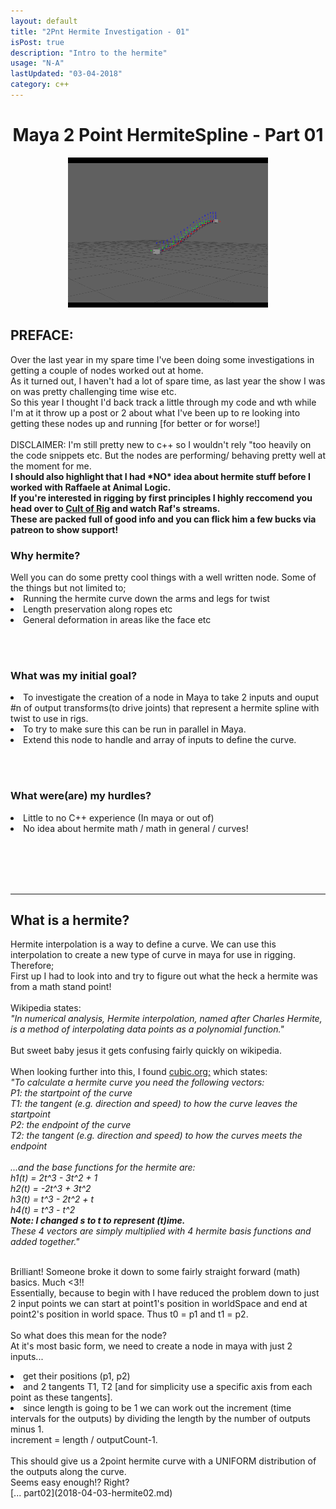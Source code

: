 ```yaml
---
layout: default
title: "2Pnt Hermite Investigation - 01"
isPost: true
description: "Intro to the hermite"
usage: "N-A"
lastUpdated: "03-04-2018"
category: c++
---
```

<center><h1>Maya 2 Point HermiteSpline - Part 01</h1></center>
<center><img src="/assets/examples/hermiteTest.gif" alt="hermiteTest"></center>
<p>
<h2>PREFACE:</h2>
Over the last year in my spare time I've been doing some investigations in getting a couple of nodes worked
out at home.<br>
As it turned out, I haven't had a lot of spare time, as last year the show I was on was pretty challenging
time wise etc.
<br>So this year I thought I'd back track a little through my code and wth while I'm at it throw up a post or 2 about
what I've been up to re looking into getting these nodes up and running [for better or for worse!]<br>
<br>
DISCLAIMER: I'm still pretty new to c++ so I wouldn't rely "too heavily on the code snippets etc. But the nodes are performing/
behaving pretty well at the moment for me.
<br><b>
I should also highlight that I had *NO* idea about hermite stuff before I worked with Raffaele
at Animal Logic.
<br>
If you're interested in rigging by first principles I highly reccomend you head over to <a href="http://www.cultofrig.com/">
Cult of Rig</a> and watch Raf's streams.
<br>
These are packed full of good info and you can flick him a few bucks via patreon to show support!
<br></b>

<h3>Why hermite?</h3>
Well you can do some pretty cool things with a well written node. Some of the things but not limited to;
<li> Running the hermite curve down the arms and legs for twist
<li> Length preservation along ropes etc
<li> General deformation in areas like the face etc

<br><br>
<h3>What was my initial goal?</h3>
<li> To investigate the creation of a node in Maya to take 2 inputs and ouput #n of output transforms(to drive joints) that
represent a hermite spline with twist to use in rigs.
<li> To try to make sure this can be run in parallel in Maya.
<li> Extend this node to handle and array of inputs to define the curve.

<br><br>
<h3>What were(are) my hurdles?</h3>
<li> Little to no C++ experience (In maya or out of)
<li> No idea about hermite math / math in general / curves!

<br><br><br><br><hr>
<h2>What is a hermite?</h2>
Hermite interpolation is a way to define a curve. We can use this interpolation to create a new type of curve in maya for use in
rigging. Therefore;<br>
First up I had to look into and try to figure out what the heck a hermite was from a math stand point!
<br><br>
Wikipedia states:<br>
<i>"In numerical analysis, Hermite interpolation, named after Charles Hermite, is a method of interpolating data
points as a polynomial function."</i>
<br><br>
But sweet baby jesus it gets confusing fairly quickly on wikipedia.
<br><br>
When looking further into this, I found <a href="http://www.cubic.org/docs/hermite.htm">cubic.org;</a> which states:
<br>
<i>"To calculate a hermite curve you need the following vectors:<br>
P1: the startpoint of the curve<br>
T1: the tangent (e.g. direction and speed) to how the curve leaves the startpoint<br>
P2: the endpoint of the curve<br>
T2: the tangent (e.g. direction and speed) to how the curves meets the endpoint<br>
<br>
...and the base functions for the hermite are:<br>
h1(t) =  2t^3 - 3t^2 + 1<br>
h2(t) = -2t^3 + 3t^2<br>
h3(t) =   t^3 - 2t^2 + t<br>
h4(t) =   t^3 -  t^2<br>
<b>Note: I changed s to t to represent (t)ime.<br></b>
These 4 vectors are simply multiplied with 4 hermite basis functions and added together."
</i>
<br><br>

Brilliant! Someone broke it down to some fairly straight forward (math) basics. Much <3!!
<br>
Essentially, because to begin with I have reduced the problem down to just 2 input points we can start at point1's position in
worldSpace and end at point2's position in world space. Thus t0 = p1 and t1 = p2.
<br><br>
So what does this mean for the node?
<br>
At it's most basic form, we need to create a node in maya with just 2 inputs...
<li>get their positions (p1, p2)
<li>and 2 tangents T1, T2 [and for simplicity use a specific axis from each point as these tangents].
<li> since length is going to be 1 we can work out the increment (time intervals
for the outputs) by dividing the length by the number of outputs minus 1.
<br> increment = length / outputCount-1.
<br>
<br>
This should give us a 2point hermite curve with a UNIFORM distribution of the outputs along the curve.
<br>
Seems easy enough!? Right?


<br>
[... part02](2018-04-03-hermite02.md)

